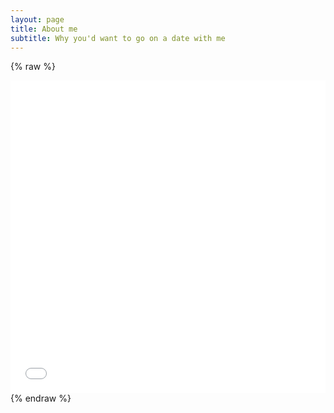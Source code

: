 ```yaml
---
layout: page
title: About me
subtitle: Why you'd want to go on a date with me
---
```


{% raw %}
<iframe frameborder="no" border="0" marginwidth="0" marginheight="0" width="100%" height="500" src="../_includes/pricemap_Sweet_potatoes.html"></iframe>
{% endraw %}
